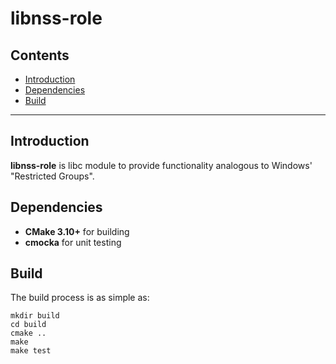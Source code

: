 # libnss-role

## Contents

* [Introduction](#introduction)
* [Dependencies](#dependencies)
* [Build](#build)

* * *

## Introduction

**libnss-role** is libc module to provide functionality analogous to
Windows' "Restricted Groups".

## Dependencies

* **CMake 3.10+** for building
* **cmocka** for unit testing

## Build

The build process is as simple as:

```
mkdir build
cd build
cmake ..
make
make test
```

